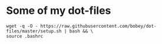 # Some of my dot-files

```
wget -q -O - https://raw.githubusercontent.com/bobey/dot-files/master/setup.sh | bash && \
source .bashrc
```
